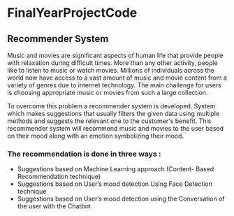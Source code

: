 # FinalYearProjectCode

## Recommender System


Music and movies are significant aspects of human life that provide people with relaxation during difficult times. 
More than any other activity, people like to listen to music or watch movies. Millions of individuals across the world 
now have access to a vast amount of music and movie content from a variety of genres due to internet technology.
The main challenge for users is choosing appropriate music or movies from such a large collection.
      
 To overcome this problem a recommender system is developed. System which makes suggestions that usually 
filters the given data using multiple methods and suggests the relevant one to the customer's benefit. 
This recommender system will recommend music and movies to the user based on their mood along with an emotion 
symbolizing their mood. 

### **The recommendation is done in three ways :**
   * Suggestions based on Machine Learning approach (Content- Based Recommendation technique)
   * Suggestions based on User’s mood detection Using Face Detection technique
   * Suggestions based on User’s mood detection using the Conversation of the user with the Chatbot

